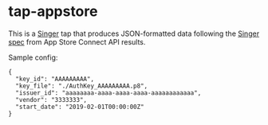 # tap-appstore

This is a [Singer](https://singer.io) tap that produces JSON-formatted 
data following the [Singer spec](https://github.com/singer-io/getting-started/blob/master/SPEC.md) 
from App Store Connect API results.

Sample config:
```$json
{
  "key_id": "AAAAAAAAA",
  "key_file": "./AuthKey_AAAAAAAAA.p8",
  "issuer_id": "aaaaaaaa-aaaa-aaaa-aaaa-aaaaaaaaaaaa",
  "vendor": "3333333",
  "start_date": "2019-02-01T00:00:00Z"
}
```
